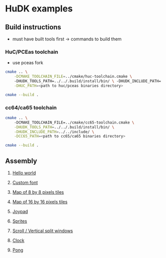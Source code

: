 # HuDK examples

## Build instructions

 * must have built tools first -> commands to build them

### HuC/PCEas toolchain
 * use pceas fork

```bash
cmake .. \
    -DCMAKE_TOOLCHAIN_FILE=../cmake/huc-toolchain.cmake \ 
    -DHUDK_TOOLS_PATH=../../.build/install/bin/ \ -DHUDK_INCLUDE_PATH=../../include/ \
    -DHUC_PATH=<path to huc/pceas binaries directory>
```

```bash
cmake --build .
```

### cc64/ca65 toolchain

```bash
cmake .. \ 
    -DCMAKE_TOOLCHAIN_FILE=../cmake/cc65-toolchain.cmake \
    -DHUDK_TOOLS_PATH=../../.build/install/bin/ \
    -DHUDK_INCLUDE_PATH=../../include/ \
    -DCC65_PATH=<path to cc65/ca65 binaries directory> 
```

```bash
cmake --build .
```

## Assembly 

1. [Hello world](asm/1_hello_world/README.md)

1. [Custom font](asm/2_custom_font/README.md)

1. [Map of 8 by 8 pixels tiles](asm/3_map_8x8/README.md)

1. [Map of 16 by 16 pixels tiles](asm/4_map_16x16/README.md)

1. [Joypad](asm/5_joypad/README.md)

1. [Sprites](asm/6_sprites/README.md)

1. [Scroll / Vertical split windows](asm/7_scroll/README.md)

1. [Clock](asm/8_clock/README.md)

1. [Pong](asm/9_pong/README.md)
